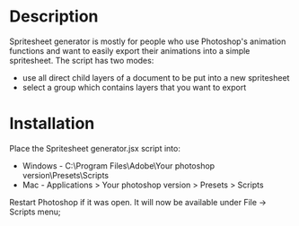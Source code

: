 # Description

Spritesheet generator is mostly for people who use Photoshop's animation functions and want to easily export their animations into a simple spritesheet. The script has two modes:
- use all direct child layers of a document to be put into a new spritesheet
- select a group which contains layers that you want to export

# Installation

Place the Spritesheet generator.jsx script into:

- Windows - C:\Program Files\Adobe\Your photoshop version\Presets\Scripts
- Mac - Applications > Your photoshop version > Presets > Scripts

Restart Photoshop if it was open.
It will now be available under File -> Scripts menu;